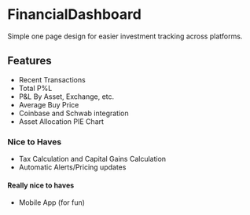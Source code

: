 # FinancialDashboard
Simple one page design for easier investment tracking across platforms.
## Features 
- Recent Transactions
- Total P%L
- P&L By Asset, Exchange, etc.
- Average Buy Price
- Coinbase and Schwab integration
- Asset Allocation PIE Chart
### Nice to Haves
- Tax Calculation and Capital Gains Calculation
- Automatic Alerts/Pricing updates
#### Really nice to haves
- Mobile App (for fun)
